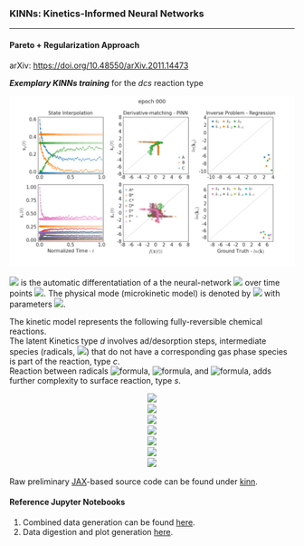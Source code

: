 ### KINNs: Kinetics-Informed Neural Networks
---
#### Pareto + Regularization Approach

arXiv: https://doi.org/10.48550/arXiv.2011.14473

***Exemplary KINNs training*** for the *dcs* reaction type

<p align="center">
  <img src="./misc/gifs/kinn4.gif" alt="animated" width="1000"/>
</p>

<img src="https://render.githubusercontent.com/render/math?math=\dot{\mathbf{x}}(t)"> is the automatic differentatiation of a the neural-network <img src="https://render.githubusercontent.com/render/math?math=\mathbf{x}(t)"> over time points <img src="https://render.githubusercontent.com/render/math?math=t">. The physical mode (microkinetic model) is denoted by <img src="https://render.githubusercontent.com/render/math?math=f_\mathbf{p}{(\cdot)}"> with parameters <img src="https://render.githubusercontent.com/render/math?math=\mathbf{p}=\ln(\mathbf{k})">.

The kinetic model represents the following fully-reversible chemical reactions.   
The latent Kinetics type *d* involves ad/desorption steps, intermediate species (radicals, <img src="https://render.githubusercontent.com/render/math?math=D^*">) that do not have a corresponding gas phase species is part of the reaction, type *c*.   
Reaction between radicals ![formula](https://render.githubusercontent.com/render/math?math=D^*), ![formula](https://render.githubusercontent.com/render/math?math=E^*), and ![formula](https://render.githubusercontent.com/render/math?math=F^*), adds further complexity to surface reaction, type *s*.   


<div align="center"><img src="https://render.githubusercontent.com/render/math?math=A%2B\*\underset{k_{-1}}{\stackrel{k_1}{\rightleftharpoons}}A*"></div>   
<div align="center"><img src="https://render.githubusercontent.com/render/math?math=B\underset{k_{-2}}{\stackrel{k_2}{\rightleftharpoons}}B*"></div>   
<div align="center"><img src="https://render.githubusercontent.com/render/math?math=C\underset{k_{-3}}{\stackrel{k_3}{\rightleftharpoons}}C*"></div>   
<div align="center"><img src="https://render.githubusercontent.com/render/math?math=A*%2B*\underset{k_{-4}}{\stackrel{k_4}{\rightleftharpoons}}2D*"></div>   
<div align="center"><img src="https://render.githubusercontent.com/render/math?math=B*%2B*\underset{k_{-5}}{\stackrel{k_5}{\rightleftharpoons}}2E*"></div>   
<div align="center"><img src="https://render.githubusercontent.com/render/math?math=D*%2BE*\underset{k_{-6}}{\stackrel{k_{6}}{\rightleftharpoons}}F*\%2B*"></div>   
<div align="center"><img src="https://render.githubusercontent.com/render/math?math=F*%2BE*\underset{k_{-7}}{\stackrel{k_{13}}{\rightleftharpoons}}C*\%2B*"></div>    

Raw preliminary [JAX](https://github.com/google/jax)-based source code can be found under [kinn](./kinn).

#### Reference Jupyter Notebooks

   1. Combined data generation  can be found [here](./paper/kinn_datagen_reg.ipynb).
   2. Data digestion and plot generation [here](./paper/kinn_plotsgen.ipynb).
